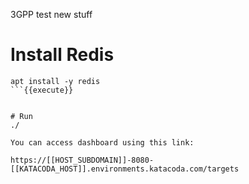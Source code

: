 3GPP test new stuff


# Install Redis
```
apt install -y redis
```{{execute}}


# Run
./

You can access dashboard using this link:

https://[[HOST_SUBDOMAIN]]-8080-[[KATACODA_HOST]].environments.katacoda.com/targets

